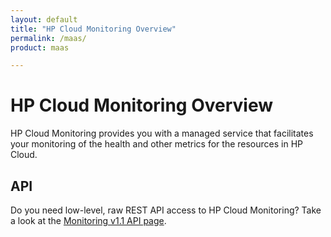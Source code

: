 ```yaml
---
layout: default
title: "HP Cloud Monitoring Overview"
permalink: /maas/
product: maas

---
```

# HP Cloud Monitoring Overview #

HP Cloud Monitoring provides you with a managed service that facilitates your monitoring of the health and other metrics for the resources in HP Cloud.

## API ##
Do you need low-level, raw REST API access to HP Cloud Monitoring?  Take a look at the [Monitoring v1.1 API page](/api/v13/monitoring/).

